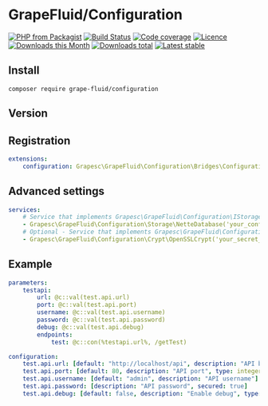 # GrapeFluid/Configuration

[![PHP from Packagist](https://img.shields.io/packagist/php-v/grape-fluid/configuration.svg?style=flat-square)](https://packagist.org/packages/grape-fluid/configuration)
[![Build Status](https://img.shields.io/travis/grape-fluid/configuration.svg?style=flat-square)](https://travis-ci.org/grape-fluid/configuration)
[![Code coverage](https://img.shields.io/coveralls/grape-fluid/configuration.svg?style=flat-square)](https://coveralls.io/r/grape-fluid/configuration)
[![Licence](https://img.shields.io/packagist/l/grape-fluid/configuration.svg?style=flat-square)](https://packagist.org/packages/grape-fluid/configuration)
[![Downloads this Month](https://img.shields.io/packagist/dm/grape-fluid/configuration.svg?style=flat-square)](https://packagist.org/packages/grape-fluid/configuration)
[![Downloads total](https://img.shields.io/packagist/dt/grape-fluid/configuration.svg?style=flat-square)](https://packagist.org/packages/grape-fluid/configuration)
[![Latest stable](https://img.shields.io/packagist/v/grape-fluid/configuration.svg?style=flat-square)](https://packagist.org/packages/grape-fluid/configuration)


## Install

```
composer require grape-fluid/configuration
```

## Version


## Registration

```yaml
extensions:
    configuration: Grapesc\GrapeFluid\Configuration\Bridges\ConfigurationDI\ConfigurationExtension
```

## Advanced settings

```yaml
services:
    # Service that implements Grapesc\GrapeFluid\Configuration\IStorage
    - Grapesc\GrapeFluid\Configuration\Storage\NetteDatabase('your_configuration_table_name')
    # Optional - Service that implements Grapesc\GrapeFluid\Configuration\Crypt\ICrypt
    - Grapesc\GrapeFluid\Configuration\Crypt\OpenSSLCrypt('your_secret_token')
```

## Example 

```yaml
parameters:
    testapi:
        url: @c::val(test.api.url)
        port: @c::val(test.api.port)
        username: @c::val(test.api.username)
        password: @c::val(test.api.password)
        debug: @c::val(test.api.debug)
        endpoints:
            test: @c::con(%testapi.url%, /getTest)    

configuration:
    test.api.url: [default: "http://localhost/api", description: "API base path"]
    test.api.port: [default: 80, description: "API port", type: integer, nullable: false]
    test.api.username: [default: "admin", description: "API username"]
    test.api.password: [description: "API password", secured: true]
    test.api.debug: [default: false, description: "Enable debug", type: boolean, nullable: false]
```
